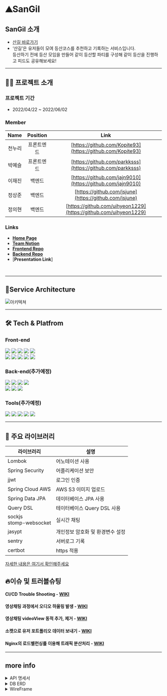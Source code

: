 
<!-- 서비스 간략설명  -->

# ⛰SanGil

## SanGil 소개

- [산길 바로가기](https://산길.com)
- ‘산길’은 유저들이 모여 등산코스를 추천하고 기록하는 서비스입니다. <br> 등산하기 전에 등산 모임을 만들어 같이 등산할 파티를 구성해 같이 등산을 진행하고 피드도 공유해보세요!

<!--
## 핵심 기능

- `프로젝트 정보`
  - 프로젝트에서 원하는 기술을 모달창으로 즉시 확인할 수 있고 카테고리별로 <br> 구분하여 참가자가 요구하는 프로젝트를 쉽게 찾을 수 있게 메인페이지 제공.
- `프로필 정보`
  - 팀원의 능력치가 한눈에 볼 수 있는 그래프로 제공.
- `화상회의와 그룹 채팅`
  - 프로젝트 방에서 webRTC와 socketIo를 사용한 화상회의와 채팅 기능

-->
---

## 👨‍💻 프로젝트 소개

### **프로젝트 기간**

- 2022/04/22 ~ 2022/06/02

### Member

|  Name  |  Position  |                               Link                               |
| :----: | :--------: | :--------------------------------------------------------------: |
| 천누리 |   프론트엔드   | [https://github.com/Kopite93](https://github.com/Kopite93)   | 
| 박예슬 |   프론트엔드   | [https://github.com/parkksss](https://github.com/parkksss)   | 
| 이재진 |   백엔드   | [https://github.com/jajn9010](https://github.com/jajn9010)    |
| 정상준 |   백엔드   | [https://github.com/jsjune](https://github.com/jsjune)  |
| 정의현 |   백엔드   | [https://github.com/uihyeon1229](https://github.com/uihyeon1229) |


### Links
- [**Home Page**](https://산길.com)
- [**Team Notion**](https://www.notion.so/Teaming-c266b86faf844358af8b7c1b46c83a1e)
- [**Frontend Repo**](https://github.com/SanGil-Project/SanGil_FE)
- [**Backend Repo**](https://github.com/SanGil-Project/SanGil_BE)
- [**Presentation Link**]
<br>

---

## 💎Service Architecture

![아키텍쳐](https://user-images.githubusercontent.com/101084941/170825259-9b36f7bd-1f50-452e-b405-9a8392b6e3a4.png)

---

## 🛠 Tech & Platfrom

### **Front-end**
<p>
<img src="https://img.shields.io/badge/javascript-F7DF1E?style=for-the-badge&logo=javascript&logoColor=black">
<img src="https://img.shields.io/badge/React-61DAFB?style=for-the-badge&logo=React&logoColor=black">
<img src="https://img.shields.io/badge/Redux-764ABC?style=for-the-badge&logo=Redux&logoColor=white">
<img src="https://img.shields.io/badge/Tailwind-06B6D4?style=for-the-badge&logo=Tailwind CSS&logoColor=white">
<img src="https://img.shields.io/badge/html-E34F26?style=for-the-badge&logo=html5&logoColor=white">
  <br>
<img src="https://img.shields.io/badge/css-1572B6?style=for-the-badge&logo=css3&logoColor=white">
<img src="https://img.shields.io/badge/WebRTC-333333?style=for-the-badge&logo=WebRTC&logoColor=white">
<img src="https://img.shields.io/badge/socket.io-ffffff?style=for-the-badge&logo=socket.io&logoColor=black">
<img src="https://img.shields.io/badge/CloudFront-D05C4B?style=for-the-badge&logo=Amazon AWS&logoColor=white">
<img src="https://img.shields.io/badge/Amazon S3-569A31?style=for-the-badge&logo=Amazon S3&logoColor=white">
<br>
</p>

### **Back-end(추가예정)**
<p>
<img src= "https://img.shields.io/badge/java-%23ED8B00.svg?style=for-the-badge&logo=java&logoColor=white" >
<img src="https://img.shields.io/badge/Springboot-6DB33F?style=for-the-badge&logo=Springboot&logoColor=white">
<img src="https://img.shields.io/badge/gradle-02303A?style=for-the-badge&logo=gradle&logoColor=white">
<img src="https://img.shields.io/badge/socket.io-ffffff?style=for-the-badge&logo=socket.io&logoColor=black">
<br>
<img src="https://img.shields.io/badge/AWS Ec2-232F3E?style=for-the-badge&logo=amazonaws&logoColor=white"> 
<img src="https://img.shields.io/badge/Amazon S3-569A31?style=for-the-badge&logo=Amazon S3&logoColor=white">
<img src="https://img.shields.io/badge/NGINX-009639?style=for-the-badge&logo=NGINX&logoColor=white">
<br>
</p>

### **Tools(추가예정)**
<p>
  <img src="https://img.shields.io/badge/VSCode-007ACC?style=for-the-badge&logo=Visual Studio Code&logoColor=white"/>
  <img src= "https://img.shields.io/badge/IntelliJIDEA-000000.svg?style=for-the-badge&logo=intellij-idea&logoColor=white"/>
  <img src="https://img.shields.io/badge/Slack-4A154B?style=for-the-badge&logo=Slack&logoColor=white"/>
  <img src="https://img.shields.io/badge/Git-F05032?style=for-the-badge&logo=Git&logoColor=white"/>
<img src="https://img.shields.io/badge/Github-181717?style=for-the-badge&logo=github&logoColor=white">
<br>
  </p>


---


## 📘 주요 라이브러리

| 라이브러리    | 설명                                    |  
| ------------- | --------------------------------------- |
| Lombok     |     어노테이션 사용                             |
| Spring Security         | 어플리케이션 보안            |     
| jjwt    | 로그인 인증                            |
| Spring Cloud AWS        | AWS S3 이미지 업로드                 |
| Spring Data JPA | 데이터베이스 JPA 사용                     |
| Query DSL       | 테이터베이스 Query DSL 사용                            |
| sockjs <br> stomp-websocket       |     실시간 채팅             |
| jasypt   | 개인정보 암호화 및 환경변수 설정|   
| sentry    | 서버로그 기록                             |
| certbot       |    https 적용                                  |

[자세한 내용은 여기서 확인해주세요](https://www.notion.so/ba0db82e2b654fb785f96a2cdd8df0b4)

## 🔥이슈 및 트러블슈팅

#### CI/CD Trouble Shooting - <a href="https://github.com/SanGil-Project/SanGil_BE/wiki/CI-CD-Trouble-Shooting">WIKI</a>

#### 영상채팅 과정에서 오디오 하울링 발생 - <a href="https://github.com/teaming-project-team3/teaming_frontend/wiki/webRTC-%EC%98%81%EC%83%81%EC%B1%84%ED%8C%85-audio-%ED%95%98%EC%9A%B8%EB%A7%81-%EB%AC%B8%EC%A0%9C">WIKI</a>

#### 영상채팅 videoView 동적 추가, 제거 - <a href="https://github.com/teaming-project-team3/teaming_frontend/wiki/%EC%98%81%EC%83%81%EC%B1%84%ED%8C%85-videoView-%EB%8F%99%EC%A0%81-%EC%B6%94%EA%B0%80,-%EC%A0%9C%EA%B1%B0">WIKI</a>

#### 소켓으로 유저 포트폴리오 데이터 보내기 - <a href="https://github.com/teaming-project-team3/teaming_frontend/wiki/webRTC%ED%99%98%EA%B2%BD%EC%97%90%EC%84%9C-%EC%9C%A0%EC%A0%80-%EB%8D%B0%EC%9D%B4%ED%84%B0%EB%A5%BC-%EC%B6%94%EA%B0%80%EC%A0%81%EC%9C%BC%EB%A1%9C-%EB%8D%94-%EC%A0%84%EC%86%A1%ED%95%A0-%EC%88%9C-%EC%97%86%EC%9D%84%EA%B9%8C%3F">WIKI</a>

#### Nginx의 로드벨런싱를 이용해 트래픽 분산처리 - <a href="https://github.com/teaming-project-team3/teaming_backend/wiki/Nginx%EC%9D%98-%EB%A1%9C%EB%93%9C%EB%B2%A8%EB%9F%B0%EC%8B%B1%EB%A5%BC-%EC%9D%B4%EC%9A%A9%ED%95%B4-%ED%8A%B8%EB%9E%98%ED%94%BD-%EB%B6%84%EC%82%B0%EC%B2%98%EB%A6%AC" target="_blank">WIKI</a>
---



## more info

<details>
<summary>API 명세서</summary>
<div markdown="1">

![boardAPI](https://user-images.githubusercontent.com/46555489/161772534-9a7b2743-3794-4bad-9431-6dd38f6a0980.PNG)

![authAPI](https://user-images.githubusercontent.com/46555489/161772548-c298d77c-3104-4531-a940-c4595e0b9515.PNG)

![userAPI](https://user-images.githubusercontent.com/46555489/161772555-7c435356-330c-40a1-91dc-0b267301d1bb.PNG)

![projectAPI](https://user-images.githubusercontent.com/46555489/161772564-1c7fab5c-c080-47df-be08-84f916930106.PNG)

</div>
</details>

<details>
<summary>DB ERD</summary>
<div markdown="1">

![ERD](https://user-images.githubusercontent.com/101084941/170719275-bc0c5387-dfea-4735-9953-f914d9973a8b.png)

</div>
</details>

<!-- 와이어프레임  -->
<details>
<summary>WireFrame</summary>
<div markdown="1">
![wireframe] (https://user-images.githubusercontent.com/101084941/170718981-fb0b3bc5-a539-48f4-a671-3f927da022c8.png)
![wireframe] (https://user-images.githubusercontent.com/101084941/170719095-0d288265-580b-4122-acf1-a84ec32d112b.png)

</div>
</details>




